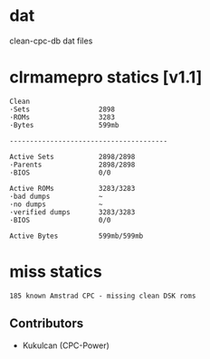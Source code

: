 # dat
clean-cpc-db dat files

# clrmamepro statics [v1.1]
```
Clean
·Sets                 2898
·ROMs                 3283
·Bytes                599mb

---------------------------------------

Active Sets           2898/2898
·Parents              2898/2898
·BIOS                 0/0

Active ROMs           3283/3283
·bad dumps            ~
·no dumps             ~
·verified dumps       3283/3283
·BIOS                 0/0

Active Bytes          599mb/599mb
```

# miss statics
```
185 known Amstrad CPC - missing clean DSK roms
```

## Contributors

* Kukulcan (CPC-Power)
